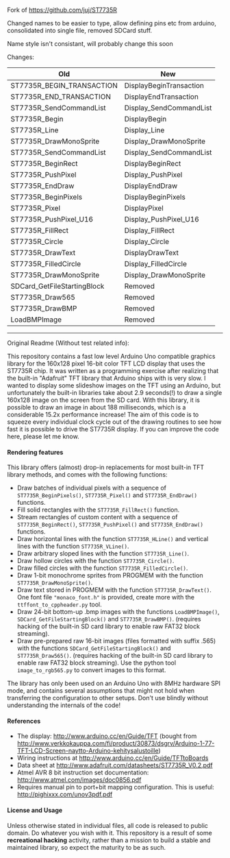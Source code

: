 Fork of https://github.com/juj/ST7735R

Changed names to be easier to type, allow defining pins etc from arduino, consolidated into single file, removed SDCard stuff.

Name style isn't consistant, will probably change this soon

Changes:

| Old                          | New                        |
| ---------------------------- | -------------------------- |
| ST7735R_BEGIN_TRANSACTION    | DisplayBeginTransaction    |
| ST7735R_END_TRANSACTION      | DisplayEndTransaction      |
| ST7735R_SendCommandList      | Display_SendCommandList    |
| ST7735R_Begin                | DisplayBegin               |
| ST7735R_Line                 | Display_Line               |
| ST7735R_DrawMonoSprite       | Display_DrawMonoSprite     |
| ST7735R_SendCommandList      | Display_SendCommandList    |
| ST7735R_BeginRect            | DisplayBeginRect           |
| ST7735R_PushPixel            | Display_PushPixel          |
| ST7735R_EndDraw              | DisplayEndDraw             |
| ST7735R_BeginPixels          | DisplayBeginPixels         |
| ST7735R_Pixel                | DisplayPixel               |
| ST7735R_PushPixel_U16        | Display_PushPixel_U16      |
| ST7735R_FillRect             | Display_FillRect           |
| ST7735R_Circle               | Display_Circle             |
| ST7735R_DrawText             | DisplayDrawText            |
| ST7735R_FilledCircle         | Display_FilledCircle       |
| ST7735R_DrawMonoSprite       | Display_DrawMonoSprite     |
| SDCard_GetFileStartingBlock  | Removed                    |
| ST7735R_Draw565              | Removed                    |
| ST7735R_DrawBMP              | Removed                    |
| LoadBMPImage                 | Removed                    |

_______________________________________________________________________________

Original Readme (Without test related info):

This repository contains a fast low level Arduino Uno compatible graphics library for the 160x128 pixel 16-bit color TFT LCD display that uses the ST7735R chip. It was written as a programming exercise after realizing that the built-in "Adafruit" TFT library that Arduino ships with is very slow. I wanted to display some slideshow images on the TFT using an Arduino, but unfortunately the built-in libraries take about 2.9 seconds(!) to draw a single 160x128 image on the screen from the SD card. With this library, it is possible to draw an image in about 188 milliseconds, which is a considerable 15.2x performance increase! The aim of this code is to squeeze every individual clock cycle out of the drawing routines to see how fast it is possible to drive the ST7735R display. If you can improve the code here, please let me know.

#### Rendering features

This library offers (almost) drop-in replacements for most built-in TFT library methods, and comes with the following functions:
  - Draw batches of individual pixels with a sequence of `ST7735R_BeginPixels()`, `ST7735R_Pixel()` and `ST7735R_EndDraw()` functions.
  - Fill solid rectangles with the `ST7735R_FillRect()` function.
  - Stream rectangles of custom content with a sequence of `ST7735R_BeginRect()`, `ST7735R_PushPixel()` and `ST7735R_EndDraw()` functions.
  - Draw horizontal lines with the function `ST7735R_HLine()` and vertical lines with the function `ST7735R_VLine()`.
  - Draw arbitrary sloped lines with the function `ST7735R_Line()`.
  - Draw hollow circles with the function `ST7735R_Circle()`.
  - Draw filled circles with the function `ST7735R_FilledCircle()`.
  - Draw 1-bit monochrome sprites from PROGMEM with the function `ST7735R_DrawMonoSprite()`.
  - Draw text stored in PROGMEM with the function `ST7735R_DrawText()`. One font file `"monaco_font.h"` is provided, create more with the `ttffont_to_cppheader.py` tool.
  - Draw 24-bit bottom-up .bmp images with the functions `LoadBMPImage()`, `SDCard_GetFileStartingBlock()` and `ST7735R_DrawBMP()`. (requires hacking of the built-in SD card library to enable raw FAT32 block streaming).
  - Draw pre-prepared raw 16-bit images (files formatted with suffix .565) with the functions `SDCard_GetFileStartingBlock()` and `ST7735R_Draw565()`. (requires hacking of the built-in SD card library to enable raw FAT32 block streaming). Use the python tool `image_to_rgb565.py` to convert images to this format.

The library has only been used on an Arduino Uno with 8MHz hardware SPI mode, and contains several assumptions that might not hold when transferring the configuration to other setups. Don't use blindly without understanding the internals of the code!

#### References

 - The display: http://www.arduino.cc/en/Guide/TFT (bought from http://www.verkkokauppa.com/fi/product/30873/dsgrv/Arduino-1-77-TFT-LCD-Screen-naytto-Arduino-kehitysalustoille)
 - Wiring instructions at http://www.arduino.cc/en/Guide/TFTtoBoards
 - Data sheet at http://www.adafruit.com/datasheets/ST7735R_V0.2.pdf
 - Atmel AVR 8 bit instruction set documentation: http://www.atmel.com/images/doc0856.pdf
 - Requires manual pin to port+bit mapping configuration. This is useful: http://pighixxx.com/unov3pdf.pdf

#### License and Usage

Unless otherwise stated in individual files, all code is released to public domain. Do whatever you wish with it. This repository is a result of some **recreational hacking** activity, rather than a mission to build a stable and maintained library, so expect the maturity to be as such.
